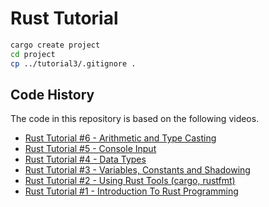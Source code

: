 # Rust Tutorial

```bash
cargo create project
cd project
cp ../tutorial3/.gitignore .
```

## Code History

The code in this repository is based on the following videos.

- [Rust Tutorial #6 - Arithmetic and Type Casting](https://youtu.be/Uwa3P9dBHdA)
- [Rust Tutorial #5 - Console Input](https://youtu.be/PQBX-ev5q2k)
- [Rust Tutorial #4 - Data Types](https://youtu.be/t047Hseyj_k)
- [Rust Tutorial #3 - Variables, Constants and Shadowing](https://youtu.be/xYgfW8cIbMA)
- [Rust Tutorial #2 - Using Rust Tools (cargo, rustfmt)](https://youtu.be/gvgBUY8iNO4)
- [Rust Tutorial #1 - Introduction To Rust Programming](https://youtu.be/T_KrYLW4jw8)
